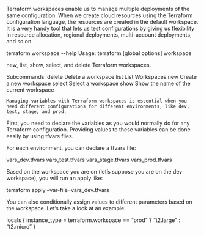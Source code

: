 Terraform workspaces enable us to manage multiple deployments of the same configuration. When we create cloud resources using the Terraform configuration language, the resources are created in the default workspace. It is a very handy tool that lets us test configurations by giving us flexibility in resource allocation, regional deployments, multi-account deployments, and so on.


terraform workspace --help
Usage: terraform [global options] workspace

  new, list, show, select, and delete Terraform workspaces.

Subcommands:
    delete    Delete a workspace
    list      List Workspaces
    new       Create a new workspace
    select    Select a workspace
    show      Show the name of the current workspace


    Managing variables with Terraform workspaces is essential when you need different configurations for different environments, like dev, test, stage, and prod. 

First, you need to declare the variables as you would normally do for any Terraform configuration. Providing values to these variables can be done easily by using tfvars files.

For each environment, you can declare a tfvars file:

vars_dev.tfvars
vars_test.tfvars
vars_stage.tfvars
vars_prod.tfvars

Based on the workspace you are on (let’s suppose you are on the dev workspace), you will run an apply like:

terraform apply –var-file=vars_dev.tfvars

You can also conditionally assign values to different parameters based on the workspace. Let’s take a look at an example:

locals {
  instance_type = terraform.workspace == “prod” ? “t2.large” : “t2.micro”
}